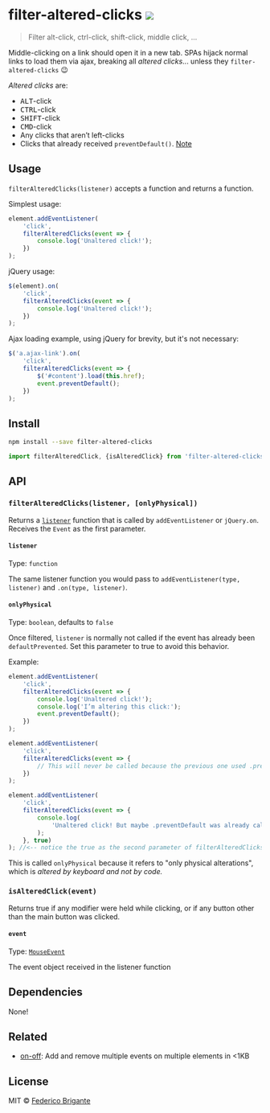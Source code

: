 # filter-altered-clicks [![][badge-gzip]][link-bundlephobia]

[badge-gzip]: https://img.shields.io/bundlephobia/minzip/filter-altered-clicks.svg?label=gzipped
[link-bundlephobia]: https://bundlephobia.com/result?p=filter-altered-clicks

> Filter alt-click, ctrl-click, shift-click, middle click, ...

Middle-clicking on a link should open it in a new tab. SPAs hijack normal links to load them via ajax, breaking all _altered clicks_... unless they `filter-altered-clicks` 😉

_Altered clicks_ are:

- <kbd>ALT</kbd>-click
- <kbd>CTRL</kbd>-click
- <kbd>SHIFT</kbd>-click
- <kbd>CMD</kbd>-click
- Any clicks that aren’t left-clicks
- Clicks that already received `preventDefault()`. [Note](#onlyphysical)

## Usage

`filterAlteredClicks(listener)` accepts a function and returns a function.

Simplest usage:

```js
element.addEventListener(
	'click',
	filterAlteredClicks(event => {
		console.log('Unaltered click!');
	})
);
```

jQuery usage:

```js
$(element).on(
	'click',
	filterAlteredClicks(event => {
		console.log('Unaltered click!');
	})
);
```

Ajax loading example, using jQuery for brevity, but it's not necessary:

```js
$('a.ajax-link').on(
	'click',
	filterAlteredClicks(event => {
		$('#content').load(this.href);
		event.preventDefault();
	})
);
```

## Install

```sh
npm install --save filter-altered-clicks
```

```js
import filterAlteredClick, {isAlteredClick} from 'filter-altered-clicks';
```

## API

### `filterAlteredClicks(listener, [onlyPhysical])`

Returns a [`listener`](https://developer.mozilla.org/en-US/docs/Web/API/EventTarget/addEventListener#Syntax) function that is called by `addEventListener` or `jQuery.on`. Receives the `Event` as the first parameter.

#### `listener`

Type: `function`

The same listener function you would pass to `addEventListener(type, listener)` and `.on(type, listener)`.

#### `onlyPhysical`

Type: `boolean`, defaults to `false`

Once filtered, `listener` is normally not called if the event has already been `defaultPrevented`. Set this parameter to true to avoid this behavior.

Example:

```js
element.addEventListener(
	'click',
	filterAlteredClicks(event => {
		console.log('Unaltered click!');
		console.log('I’m altering this click:');
		event.preventDefault();
	})
);

element.addEventListener(
	'click',
	filterAlteredClicks(event => {
		// This will never be called because the previous one used .preventDefault
	})
);

element.addEventListener(
	'click',
	filterAlteredClicks(event => {
		console.log(
			'Unaltered click! But maybe .preventDefault was already called'
		);
	}, true)
); //<-- notice the true as the second parameter of filterAlteredClicks
```

This is called `onlyPhysical` because it refers to "only physical alterations", which is _altered by keyboard and not by code._

### `isAlteredClick(event)`

Returns true if any modifier were held while clicking, or if any button other than the main button was clicked.

#### `event`

Type: [`MouseEvent`](https://developer.mozilla.org/en-US/docs/Web/API/MouseEvent)

The event object received in the listener function

## Dependencies

None!

## Related

- [on-off](https://github.com/fregante/on-off/): Add and remove multiple events on multiple elements in <1KB

## License

MIT © [Federico Brigante](https://fregante.com)
